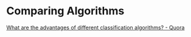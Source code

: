 # Comparing Algorithms

[What are the advantages of different classification algorithms? - Quora](https://www.quora.com/What-are-the-advantages-of-different-classification-algorithms)

